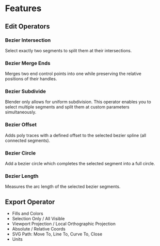 # Features


## Edit Operators

### Bezier Intersection
Select exactly two segments to split them at their intersections.

### Bezier Merge Ends
Merges two end control points into one while preserving the relative positions of their handles.

### Bezier Subdivide
Blender only allows for uniform subdivision.
This operator enables you to select multiple segments and split them at custom parameters simultaneously.

### Bezier Offset
Adds poly traces with a defined offset to the selected bezier spline (all connected segments).

### Bezier Circle
Add a bezier circle which completes the selected segment into a full circle.

### Bezier Length
Measures the arc length of the selected bezier segments.



## Export Operator
- Fills and Colors
- Selection Only / All Visible
- Viewport Projection / Local Orthographic Projection
- Absolute / Relative Coords
- SVG Path: Move To, Line To, Curve To, Close
- Units
